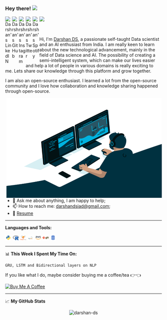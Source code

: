 ### Hey there! <img src="https://media.giphy.com/media/hvRJCLFzcasrR4ia7z/giphy.gif" width="25px">

<a href="https://www.linkedin.com/in/abhisheknaiidu/">
  <img align="left" alt="Darshan's LinkedIN" width="22px" src="https://raw.githubusercontent.com/peterthehan/peterthehan/master/assets/linkedin.svg" />
</a>

<a href="https://github.com/darshan-ds">
  <img align="left" alt="Darshan's GitHub" width="22px" src="https://edent.github.io/SuperTinyIcons/images/png/github.png" />
</a>

<a href="https://www.instagram.com/dar_shan_ds/">
  <img align="left" alt="Darshan's Instagram" width="22px" src="https://edent.github.io/SuperTinyIcons/images/svg/instagram.svg" />
</a>
<a href="https://twitter.com/abhisheknaiidu">
  <img align="left" alt="Darshan's Twitter" width="22px" src="https://raw.githubusercontent.com/peterthehan/peterthehan/master/assets/twitter.svg" />
</a>

<a href="">
  <img align="left" alt="Darshan's Spotify" width="22px" src="https://raw.githubusercontent.com/peterthehan/peterthehan/master/assets/spotify.svg" />
</a>

![](https://visitor-badge.glitch.me/badge?page_id=darshan-ds.darshan-ds)

<br />


Hi, I'm [Darshan DS](https://darshan-ds.github.io/), a passionate self-taught Data scientist and an AI enthusiast from India. I am really keen to learn about the new technological advancement, mainly in the field of Data science and AI. The possibility of creating a semi-intelligent system, which can make our lives easier
and help a lot of people in various domains is really exciting to me. Lets share our knowledge through this platform and grow together.

I am also an open-source enthusiast. I learned a lot from the open-source community and I love how collaboration and knowledge sharing happened through open-source.


  <img align="right" alt="GIF" src="https://github.com/darshan-ds/darshan-ds/blob/master/code.gif?raw=true" width="500" height="320" />
  
- 💬 Ask me about anything, I am happy to help;
- 📫 How to reach me: [darshandsiad@gmail.com](mailto:darshandsiad@gmail.com);
- 📝 [Resume](https://drive.google.com/file/d/1lY4Jwuxvc2upkkwyqlzF3wE-8-LK04sy/view?usp=sharing)

---

**Languages and Tools:**  

<code><img height="20" src="https://raw.githubusercontent.com/github/explore/80688e429a7d4ef2fca1e82350fe8e3517d3494d/topics/python/python.png"></code>
<code><img height="20" src="https://raw.githubusercontent.com/github/explore/80688e429a7d4ef2fca1e82350fe8e3517d3494d/topics/r/r.png"></code>
<code><img height="20" src="https://raw.githubusercontent.com/github/explore/80688e429a7d4ef2fca1e82350fe8e3517d3494d/topics/tensorflow/tensorflow.png"></code>
<code><img height="20" src="https://raw.githubusercontent.com/github/explore/5c058a388828bb5fde0bcafd4bc867b5bb3f26f3/topics/mysql/mysql.png"></code>
<code><img height="20" src="https://raw.githubusercontent.com/github/explore/80688e429a7d4ef2fca1e82350fe8e3517d3494d/topics/aws/aws.png"></code>
<code><img height="20" src="https://raw.githubusercontent.com/github/explore/80688e429a7d4ef2fca1e82350fe8e3517d3494d/topics/git/git.png"></code>
<code><img height="20" src="https://raw.githubusercontent.com/github/explore/80688e429a7d4ef2fca1e82350fe8e3517d3494d/topics/sql/sql.png"></code>

---

📊 **This Week I Spent My Time On:**
<!--START_SECTION:waka-->
```text
GRU, LSTM and Bidirectional layers on NLP
```
<!--END_SECTION:waka-->

If you like what I do, maybe consider buying me a coffee/tea  👉👈

<a href="https://www.buymeacoffee.com/darshands" target="_blank"><img src="https://cdn.buymeacoffee.com/buttons/v2/default-red.png" alt="Buy Me A Coffee" width="150" ></a>

---


📈 **My GitHub Stats**

<p align="center"> <img src="https://github-readme-stats.vercel.app/api?username=darshan-ds&show_icons=true&theme=dracula&count_private=true" alt="darshan-ds" />








